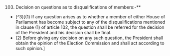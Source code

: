 103. Decision on questions as to disqualifications of members:-**

- (^3)[(1) If any question arises as to whether a member of either House of Parliament has become subject to any of the disqualifications mentioned in clause (1) of article 102, the question shall be referred for the decision of the President and his decision shall be final. 
- (2) Before giving any decision on any such question, the President shall obtain the opinion of the Election Commission and shall act according to such opinion.]
